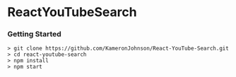 # ReactYouTubeSearch

### Getting Started

```
> git clone https://github.com/KameronJohnson/React-YouTube-Search.git
> cd react-youtube-search
> npm install
> npm start
```

